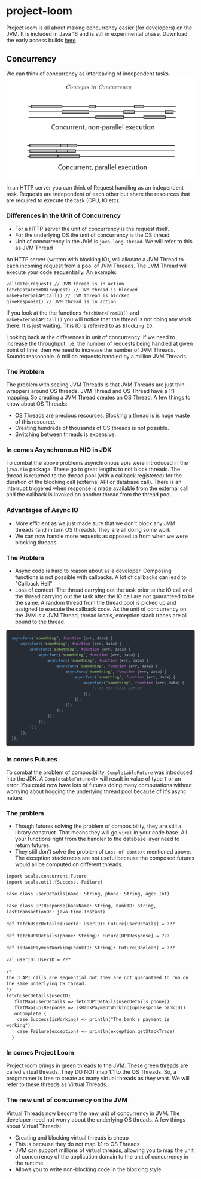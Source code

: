 # project-loom

Project loom is all about making concurrency easier (for developers) on the JVM. It is included in Java 16 and is still in experimental phase. Download the early access builds [here](https://jdk.java.net/loom/)

## Concurrency

We can think of concurrency as interleaving of independent tasks. 
![concurrency](resources/concurrency_vs_parallelism.jpg)

In an HTTP server you can think of Request handling as an independent task. Requests are independent of each other but share the resources that are required to execute the task (CPU, IO etc). 
### Differences in the Unit of Concurrency
 - For a HTTP server the unit of concurrency is the request itself.
 - For the underlying OS the unit of concurrency is the OS thread.
 - Unit of concurrency in the JVM is `java.lang.Thread`. We will refer to this as JVM Thread

An HTTP server (written with blocking IO), will allocate a JVM Thread to each incoming request from a pool of JVM Threads. The JVM Thread will execute your code sequentially. An example:

```
validate(request) // JVM thread is in action
fetchDataFromDB(request) // JVM thread is blocked
makeExternalAPICall() // JVM thread is blocked
giveResponse() // JVM thread is in action
```
If you look at the the functions `fetchDataFromDB()` and `makeExternalAPICall()` you will notice that the thread is not doing any work there. It is just waiting. This IO is referred to as `Blocking IO`.

Looking back at the differences in unit of concurrency: if we need to increase the throughput, i.e, the number of requests being handled at given point of time, then we need to increase the number of JVM Threads. Sounds reasonable. A million requests handled by a million JVM Threads.

### The Problem

The problem with scaling JVM Threads is that JVM Threads are just thin wrappers around OS threads. JVM Thread and OS Thread have a 1:1 mapping. So creating a JVM Thread creates an OS Thread. A few things to know about OS Threads:
- OS Threads are precious resources. Blocking a thread is is huge waste of this resource.
- Creating hundreds of thousands of OS threads is not possible.
- Switching between threads is expensive.

### In comes Asynchronous NIO in JDK
To combat the above problems asynchronous apis were introduced in the `java.nio` package. These go to great lengths to not block threads. The  thread is returned to the thread pool (with a callback registered) for the duration of the blocking call (external API or database call). There is an interrupt triggered when response is made available from the external call and the callback is invoked on another thread from the thread pool.

### Advantages of Async IO
 - More efficient as we just made sure that we don't block any JVM threads (and in turn OS threads). They are all doing some work
 - We can now handle more requests as opposed to from when we were blocking threads

 ### The Problem
  - Async code is hard to reason about as a developer. Composing functions is not possible with callbacks. A lot of callbacks can lead to "Callback Hell"
  - Loss of context. The thread carrying out the task prior to the IO call and the thread carrying out the task after the IO call are not guaranteed to be the same. A random thread from the thread pool is picked up and assigned to execute the callback code. As the unit of concurrency on the JVM is a JVM Thread, thread locals, exception stack traces are all bound to the thread.

![call back hell](resources/callback_hell.png)

### In comes Futures
To combat the problem of composibility, `CompletableFuture` was introduced into the JDK. A `CompletableFuture<T>` will result in value of type `T` or an error. You could now have lots of futures doing many computations without worrying about hogging the underlying thread pool because of it's async nature.

### The problem
- Though futures solving the problem of composibility, they are still a library construct. That means they will go `viral` in your code base. All your functions right from the handler to the database layer need to return futures.
- They still don't solve the problem of `Loss of context` mentioned above. The exception stacktraces are not useful because the composed futures would all be computed on different threads.

```
import scala.concurrent.Future
import scala.util.{Success, Failure}

case class UserDetails(name: String, phone: String, age: Int)

case class UPIResponse(bankName: String, bankID: String, lastTransactionOn: java.time.Instant)

def fetchUserDetails(userId: UserID): Future[UserDetails] = ???

def fetchUPIDetails(phone: String): Future[UPIResponse] = ???

def isBankPaymentWorking(bankID: String): Future[Boolean] = ???

val userID: UserID = ???

/*
The 3 API calls are sequential but they are not guaranteed to run on the same underlying OS thread.
*/
fetchUserDetails(userID)
  .flatMap(userDetails => fetchUPIDetails(userDetails.phone))
  .flatMap(upiResponse => isBankPaymentWorking(upiResponse.bankID))
  .onComplete {
    case Success(isWorking) => println("The bank's payment is working")
    case Failure(exception) => println(exception.getStackTrace)
  }
```

### In comes Project Loom

Project loom brings in green threads to the JVM. These green threads are called virtual threads. They DO NOT map 1:1 to the OS Threads. So, a programmer is free to create as many virtual threads as they want. We will refer to these threads as Virtual Threads.

### The new unit of concurrency on the JVM
Virtual Threads now become the new unit of concurrency in JVM. The developer need not worry about the underlying OS threads. A few things about Virtual Threads:
- Creating and blocking virtual threads is cheap
- This is because they do not map 1:1 to OS Threads
- JVM can support millions of virtual threads, allowing you to map the unit of concurrency of the application domain to the unit of concurrency in the runtime.
- Allows you to write non-blocking code in the blocking style

